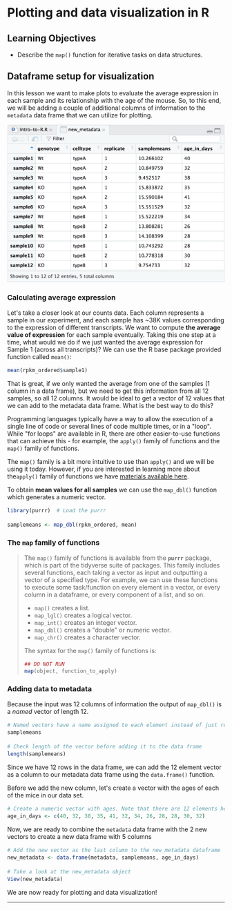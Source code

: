 # Plotting and data visualization in R

## Learning Objectives

* Describe the `map()` function for iterative tasks on data structures.

## Dataframe setup for visualization

In this lesson we want to make plots to evaluate the average expression in each sample and its relationship with the age of the mouse. So, to this end, we will be adding a couple of additional columns of information to the `metadata` data frame that we can utilize for plotting. 

<p align="center">
<img src="img/new_metadata.png" width="600">
</p>


### Calculating average expression

Let's take a closer look at our counts data. Each column represents a sample in our experiment, and each sample has ~38K values corresponding to the expression of different transcripts. We want to compute **the average value of expression** for each sample eventually. Taking this one step at a time, what would we do if we just wanted the average expression for Sample 1 (across all transcripts)? We can use the R base package provided function called `mean()`:

```r
mean(rpkm_ordered$sample1)
```

That is great, if we only wanted the average from one of the samples (1 column in a data frame), but we need to get this information from all 12 samples, so all 12 columns. It would be ideal to get a vector of 12 values that we can add to the metadata data frame. What is the best way to do this?

Programming languages typically have a way to allow the execution of a single line of code or several lines of code multiple times, or in a "loop". While "for loops" are available in R, there are other easier-to-use functions that can achieve this -  for example, the `apply()` family of functions and the `map()` family of functions. 

The `map()` family is a bit more intuitive to use than `apply()` and we will be using it today. However, if you are interested in learning more about the`apply()` family of functions we have [materials available here](https://hbctraining.github.io/Intro-to-R/lessons/apply_functions.html).

To obtain **mean values for all samples** we can use the `map_dbl()` function which generates a numeric vector. 

```r
library(purrr)  # Load the purrr

samplemeans <- map_dbl(rpkm_ordered, mean) 
```

### The `map` family of functions
> 
> The `map()` family of functions is available from the **`purrr`** package, which is part of the tidyverse suite of packages. This family includes several functions, each taking a vector as input and outputting a vector of a specified type. For example, we can use these functions to execute some task/function on every element in a vector, or every column in a dataframe, or every component of a list, and so on. 
> 
> - `map()` creates a list.
> - `map_lgl()` creates a logical vector.
> - `map_int()` creates an integer vector.
> - `map_dbl()` creates a "double" or numeric vector.
> - `map_chr()` creates a character vector.
> 
> The syntax for the `map()` family of functions is: 
> 
> ```r
> ## DO NOT RUN
> map(object, function_to_apply)
> ```
> 


### Adding data to metadata

Because the input was 12 columns of information the output of `map_dbl()` is a *named* vector of length 12. 

```r
# Named vectors have a name assigned to each element instead of just referring to them as indices ([1], [2] and so on)
samplemeans

# Check length of the vector before adding it to the data frame
length(samplemeans)
```

Since we have 12 rows in the data frame, we can add the 12 element vector as a column to our metadata data frame using the `data.frame()` function.
	
Before we add the new column, let's create a vector with the ages of each of the mice in our data set.

```r
# Create a numeric vector with ages. Note that there are 12 elements here
age_in_days <- c(40, 32, 38, 35, 41, 32, 34, 26, 28, 28, 30, 32)    	
```

Now, we are ready to combine the `metadata` data frame with the 2 new vectors to create a new data frame with 5 columns

```r
# Add the new vector as the last column to the new_metadata dataframe
new_metadata <- data.frame(metadata, samplemeans, age_in_days) 

# Take a look at the new_metadata object
View(new_metadata)
```

We are now ready for plotting and data visualization!

***
